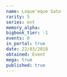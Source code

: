 ```yaml
---
name: Loque'eque Sato
rarity: 5
series: ent
memory_alpha:
bigbook_tier: -1
events: 0
in_portal: true
date: 22/03/2018
obtained: Event
mega: true
published: true
---
```



